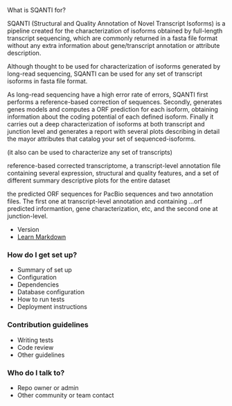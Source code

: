 
What is SQANTI for?

SQANTI (Structural and Quality Annotation of Novel Transcript Isoforms) is a pipeline created for the characterization of isoforms obtained by full-length transcript sequencing, which are commonly returned in a fasta file format without any extra information about gene/transcript annotation or attribute description.

Although thought to be used for characterization of isoforms generated by long-read sequencing, SQANTI can be used for any set of transcript isoforms in fasta file format.

As long-read sequencing have a high error rate of errors, SQANTI first performs a reference-based correction of sequences. Secondly, generates genes models and computes a ORF prediction for each isoform, obtaining information about the coding potential of each defined isoform. Finally it carries out a deep characterization of isoforms at both transcript and junction level and generates a report with several plots describing in detail the mayor attributes that catalog your set of sequenced-isoforms.





 (it also can be used to characterize any set of transcripts)


 reference-based corrected transcriptome, a transcript-level annotation file containing several expression, structural and quality features, and a set of different summary descriptive plots for the entire dataset 

the predicted ORF sequences for PacBio sequences and two annotation files. The first one at transcript-level annotation and containing …orf predicted informantion, gene characterization, etc, and the second one at junction-level.

* Version
* [Learn Markdown](https://bitbucket.org/tutorials/markdowndemo)

### How do I get set up? ###

* Summary of set up
* Configuration
* Dependencies
* Database configuration
* How to run tests
* Deployment instructions

### Contribution guidelines ###

* Writing tests
* Code review
* Other guidelines

### Who do I talk to? ###

* Repo owner or admin
* Other community or team contact